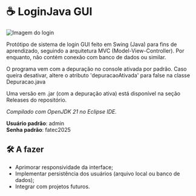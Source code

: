 # ☕ LoginJava GUI

<img src="https://i.imgur.com/8XMQf6X.png" alt="Imagem do login">

Protótipo de sistema de login GUI feito em Swing (Java) para fins de aprendizado, seguindo a arquitetura MVC (Model-View-Controller). Por enquanto, não contém conexão com banco de dados ou similar.

O programa vem com a depuração no console ativada por padrão. Caso queira desativar, altere o atributo 'depuracaoAtivada' para false na classe Depuracao.java

Uma versão em .jar (com a depuração ativa) está disponível na seção Releases do repositório.

*Compilado com OpenJDK 21 no Eclipse IDE.*

**Usuário padrão**: admin<br>
**Senha padrão**: fatec2025

## 🛠️ A fazer
- Aprimorar responsividade da interface;
- Implementar persistência dos usuários (arquivo local ou banco de dados);
- Integrar com projetos futuros.
